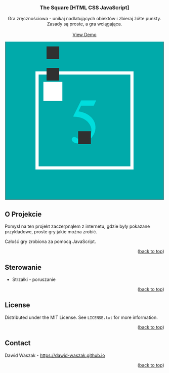 <!-- Improved compatibility of back to top link: See: https://github.com/othneildrew/Best-README-Template/pull/73 -->
<a name="readme-top"></a>
<!--
*** Thanks for checking out the Best-README-Template. If you have a suggestion
*** that would make this better, please fork the repo and create a pull request
*** or simply open an issue with the tag "enhancement".
*** Don't forget to give the project a star!
*** Thanks again! Now go create something AMAZING! :D
-->



<!-- PROJECT SHIELDS -->
<!--
*** I'm using markdown "reference style" links for readability.
*** Reference links are enclosed in brackets [ ] instead of parentheses ( ).
*** See the bottom of this document for the declaration of the reference variables
*** for contributors-url, forks-url, etc. This is an optional, concise syntax you may use.
*** https://www.markdownguide.org/basic-syntax/#reference-style-links
-->


<!-- PROJECT LOGO -->
<div align="center">
  <h3 align="center">The Square [HTML CSS JavaScript]</h3>

  <p align="center">
    Gra zręcznościowa - unikaj nadlatujących obiektów i zbieraj żółte punkty. Zasady są proste, a gra wciągająca.
    <br />
    <br />
    <a href="https://dawid-waszak.github.io/#projects">View Demo</a>
  </p>

  <img src="/images/TheSquare.png" alt="">
</div>

<!-- ABOUT THE PROJECT -->
## O Projekcie

Pomysł na ten projekt zaczerpnąłem z internetu, gdzie były pokazane przykładowe, proste gry jakie można zrobić.

Całość gry zrobiona za pomocą JavaScript.

<p align="right">(<a href="#readme-top">back to top</a>)</p>

## Sterowanie

 * Strzałki - poruszanie

<p align="right">(<a href="#readme-top">back to top</a>)</p>

<!-- LICENSE -->
## License

Distributed under the MIT License. See `LICENSE.txt` for more information.

<p align="right">(<a href="#readme-top">back to top</a>)</p>

<!-- CONTACT -->
## Contact

Dawid Waszak - https://dawid-waszak.github.io

<p align="right">(<a href="#readme-top">back to top</a>)</p>
